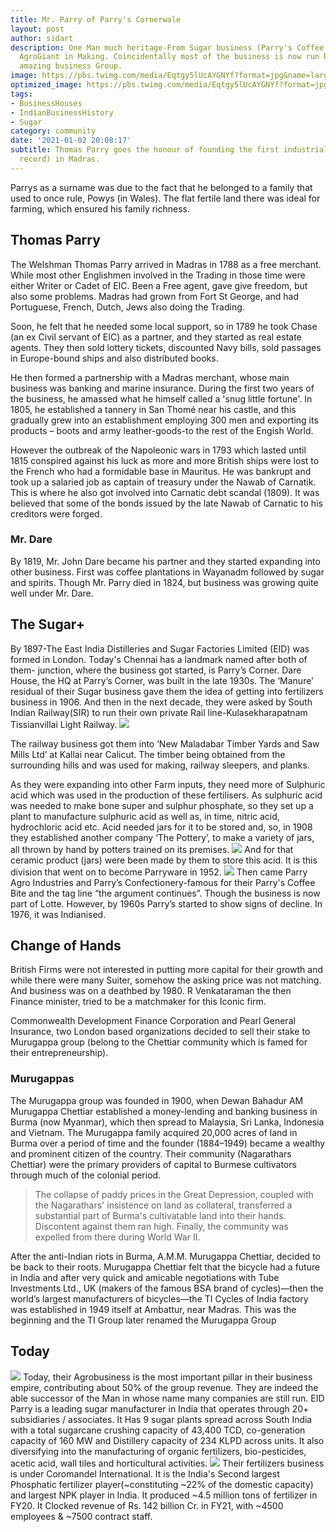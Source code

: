 ```yaml
---
title: Mr. Parry of Parry's Cornerwale
layout: post
author: sidart
description: One Man much heritage-From Sugar business (Parry's Coffee Bite) to an
  AgroGiant in Making. Coincidentally most of the business is now run by an equally
  amazing business Group.
image: https://pbs.twimg.com/media/Eqtgy5lUcAYGNYf?format=jpg&name=large
optimized_image: https://pbs.twimg.com/media/Eqtgy5lUcAYGNYf?format=jpg&name=large
tags:
- BusinessHouses
- IndianBusinessHistory
- Sugar
category: community
date: '2021-01-02 20:08:17'
subtitle: Thomas Parry goes the honour of founding the first industrial factory (on
  record) in Madras.
---
```


Parrys as a surname was due to the fact that he belonged to a family that used to once rule, Powys (in Wales). The flat fertile land there was ideal for farming, which ensured his family richness. 

## Thomas Parry 
The Welshman Thomas Parry arrived in Madras in 1788 as a free merchant.  While most other Englishmen involved in the Trading in those time were either Writer or Cadet of EIC. Been a Free agent, gave give freedom, but also some problems. Madras had grown from Fort St George, and had Portuguese, French, Dutch, Jews also doing the Trading.

Soon, he felt that he needed some local support, so in 1789 he took Chase (an ex Civil servant of EIC) as a partner, and they started as real estate agents. They then sold lottery tickets, discounted Navy bills, sold passages in Europe-bound ships and also distributed books.

He then formed a partnership with a Madras merchant, whose main business was banking and marine insurance. During the first two years of the business, he amassed what he himself called a 'snug little fortune'.  In 1805, he established a tannery in San Thomé near his castle, and this gradually grew into an establishment employing 300 men and exporting its products – boots and army leather-goods-to the rest of the Engish World.

However the outbreak of the Napoleonic wars in 1793 which lasted until 1815 conspired against his luck as more and more British ships were lost to the French who had a formidable base in Mauritus. He was bankrupt and took up a salaried job as captain of treasury under the Nawab of Carnatik. 
This is where he also got involved into Carnatic debt scandal (1809). It was believed that some of the bonds issued by the late Nawab of Carnatic to his creditors were forged.

### Mr. Dare
By 1819, Mr. John Dare became his partner and they started expanding into other business. First was coffee plantations in Wayanadm followed by sugar and spirits. Though Mr. Parry died in 1824, but business was growing quite well under Mr. Dare. 

## The Sugar+
By 1897-The East India Distilleries and Sugar Factories Limited (EID) was formed in London. Today's Chennai has a landmark named after both of them- junction, where the business got started, is Parry’s Corner. Dare House, the HQ at Parry’s Corner, was built in the late 1930s.
The ‘Manure’ residual of their Sugar business gave them the idea of getting into fertilizers business in 1906. And then in the next decade, they were asked by South Indian Railway(SIR) to run their own private Rail line-Kulasekharapatnam Tissianvillai Light Railway.
![](https://pbs.twimg.com/media/Eqt9LQTUUAEjPF_?format=png&name=small)

The railway business got them into ‘New Maladabar Timber Yards and Saw Mills Ltd’ at Kallai near Calicut. The timber being obtained from the surrounding hills and was used for making, railway sleepers, and planks.

As they were expanding into other Farm inputs, they need more of Sulphuric acid which was used in the production of these fertilisers. As sulphuric acid was needed to make bone super and sulphur phosphate,  so they set up a plant to manufacture sulphuric acid as well as, in time, nitric acid, hydrochloric acid etc. 
Acid needed jars for it to be stored and, so, in 1908 they established another company ‘The Pottery’, to make a variety of jars, all thrown by hand by potters trained on its premises. 
![](https://pbs.twimg.com/media/Eqt8tm3UYAAyyr6?format=png&name=900x900)
And for that ceramic product (jars) were been made by them to store this acid. It is this division that went on to become Parryware in 1952.
![](https://pbs.twimg.com/media/Eqt1HHdUYAA60Pz?format=png&name=small)
Then came Parry Agro Industries and Parry’s Confectionery-famous for their Parry's Coffee Bite and the tag line “the argument continues”. Though the business is now part of Lotte. However, by 1960s Parry’s started to show signs of decline. In 1976, it was Indianised.

## Change of Hands
British Firms were not interested in putting more capital for their growth and while there were many Suiter, somehow the asking price was not matching. And business was on a deathbed by 1980. R Venkataraman the then Finance minister, tried to be a matchmaker for this Iconic firm. 

Commonwealth Development Finance Corporation and Pearl General Insurance, two London based organizations decided to sell their stake to Murugappa group (belong to the Chettiar community which is famed for their entrepreneurship).

### Murugappas
The Murugappa group was founded in 1900, when Dewan Bahadur AM Murugappa Chettiar established a money-lending and banking business in Burma (now Myanmar), which then spread to Malaysia, Sri Lanka, Indonesia and Vietnam. The Murugappa family acquired 20,000 acres of land in Burma over a period of time and the founder (1884–1949) became a wealthy and prominent citizen of the country.  Their community (Nagarathars Chettiar) were the primary providers of capital to Burmese cultivators through much of the colonial period. 
> The collapse of paddy prices in the Great Depression, coupled with the Nagarathars' insistence on land as collateral, transferred a substantial part of Burma's cultivatable land into their hands. Discontent against them ran high. Finally, the community was expelled from there during World War II.
> 
After the anti-Indian riots in Burma, A.M.M. Murugappa Chettiar, decided to be back to their roots.
Murugappa Chettiar felt that the bicycle had a future in India and after very quick and amicable negotiations with Tube Investments Ltd., UK (makers of the famous BSA brand of cycles)—then the world’s largest manufacturers of bicycles—the TI Cycles of India factory was established in 1949 itself at Ambattur, near Madras. This was the beginning and the TI Group later renamed the Murugappa Group 

## Today
![](https://pbs.twimg.com/media/Eqt7wDWUYAACHDc?format=jpg&name=large)
Today, their Agrobusiness is the most important pillar in their business empire, contributing about 50% of the group revenue. They are indeed the able successor of the Man in whose name many companies are still run. 
EID Parry is a leading sugar manufacturer in India that operates through 20+ subsidiaries / associates. It Has 9 sugar plants spread across South India with a total sugarcane crushing capacity of 43,400 TCD, co-generation capacity of 160 MW and Distillery capacity of 234 KLPD across units.
It also diversifying into the manufacturing of organic fertilizers, bio-pesticides, acetic acid, wall tiles and horticultural activities. 
![](https://res.cloudinary.com/thebizdom-in/image/upload/v1623079732/coro1_wckuoo.png)
Their fertilizers business is under Coromandel International. It is the India's Second largest Phosphatic fertilizer player(~constituting ~22% of the domestic capacity) and largest NPK player in India. 
It produced ~4.5 million tons of fertilizer in FY20. It Clocked revenue of Rs. 142 billion Cr. in FY21, with ~4500 employees & ~7500 contract staff.
